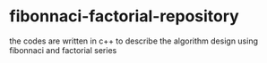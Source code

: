 # fibonnaci-factorial-repository
the codes are written in c++ to describe the algorithm design using fibonnaci and factorial series
